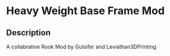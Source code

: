 # Heavy Weight Base Frame Mod

## Description
A collabrative Rook Mod by Gulsifer and Leviathan3DPrinting